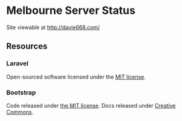 # Melbourne Server Status

Site viewable at http://davie668.com/

## Resources
### Laravel
Open-sourced software licensed under the [MIT license](http://opensource.org/licenses/MIT).

### Bootstrap
Code released under [the MIT license](https://github.com/twbs/bootstrap/blob/master/LICENSE). Docs released under [Creative Commons](https://github.com/twbs/bootstrap/blob/master/docs/LICENSE).
